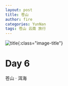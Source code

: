 ```yaml
---
layout: post
title: 苍山
author: fire
categories: YunNan 
tags: 苍山 云南 旅行
---
```


![title](https://image.sideproject.cn/titlex/titlex_116.jpg){:class="image-title"}

Day 6
===

苍山 · 洱海


